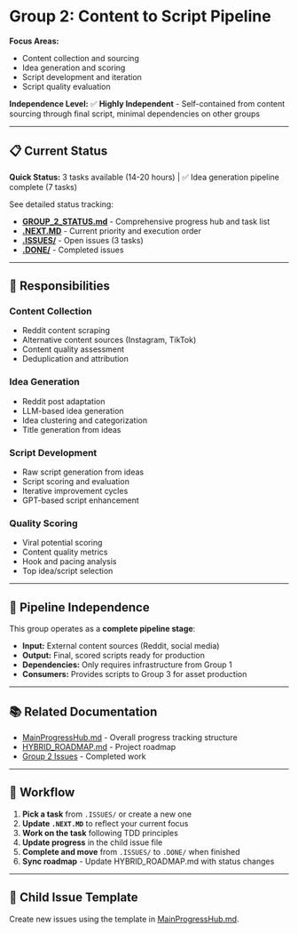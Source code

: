 # Group 2: Content to Script Pipeline

**Focus Areas:**
- Content collection and sourcing
- Idea generation and scoring
- Script development and iteration
- Script quality evaluation

**Independence Level:** ✅ **Highly Independent** - Self-contained from content sourcing through final script, minimal dependencies on other groups

---

## 📋 Current Status

**Quick Status:** 3 tasks available (14-20 hours) | ✅ Idea generation pipeline complete (7 tasks)

See detailed status tracking:
- **[GROUP_2_STATUS.md](GROUP_2_STATUS.md)** - Comprehensive progress hub and task list
- **[.NEXT.MD](.NEXT.MD)** - Current priority and execution order
- **[.ISSUES/](.ISSUES/)** - Open issues (3 tasks)
- **[.DONE/](.DONE/)** - Completed issues

---

## 🎯 Responsibilities

### Content Collection
- Reddit content scraping
- Alternative content sources (Instagram, TikTok)
- Content quality assessment
- Deduplication and attribution

### Idea Generation
- Reddit post adaptation
- LLM-based idea generation
- Idea clustering and categorization
- Title generation from ideas

### Script Development
- Raw script generation from ideas
- Script scoring and evaluation
- Iterative improvement cycles
- GPT-based script enhancement

### Quality Scoring
- Viral potential scoring
- Content quality metrics
- Hook and pacing analysis
- Top idea/script selection

---

## 🔄 Pipeline Independence

This group operates as a **complete pipeline stage**:
- **Input:** External content sources (Reddit, social media)
- **Output:** Final, scored scripts ready for production
- **Dependencies:** Only requires infrastructure from Group 1
- **Consumers:** Provides scripts to Group 3 for asset production

---

## 📚 Related Documentation

- [MainProgressHub.md](../../MainProgressHub.md) - Overall progress tracking structure
- [HYBRID_ROADMAP.md](../../docs/roadmaps/HYBRID_ROADMAP.md) - Project roadmap
- [Group 2 Issues](../../issues/resolved/phase-3-implementation/group-2-idea-generation/) - Completed work

---

## 🔄 Workflow

1. **Pick a task** from `.ISSUES/` or create a new one
2. **Update `.NEXT.MD`** to reflect your current focus
3. **Work on the task** following TDD principles
4. **Update progress** in the child issue file
5. **Complete and move** from `.ISSUES/` to `.DONE/` when finished
6. **Sync roadmap** - Update HYBRID_ROADMAP.md with status changes

---

## 📝 Child Issue Template

Create new issues using the template in [MainProgressHub.md](../../MainProgressHub.md#-child-issue-template).
